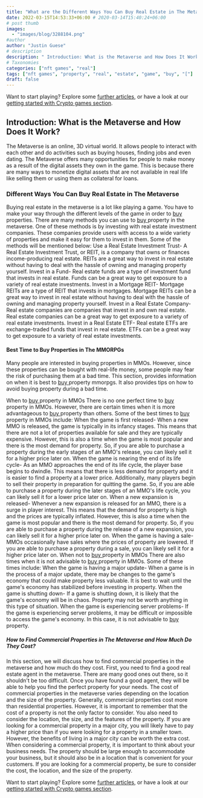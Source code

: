 ```yaml
---
title: "What are the Different Ways You Can Buy Real Estate in The Metaverse?"
date: 2022-03-15T14:53:33+06:00 # 2020-03-14T15:40:24+06:00
# post thumb
images:
  - "images/blog/3288104.png"
#author
author: "Justin Guese"
# description
description: " Introduction: What is the Metaverse and How Does It Work?The Metaverse is an online, 3D virtual world. It allows people to interact with each other and do"
# Taxonomies
categories: ["nft games", "real"]
tags: ["nft games", "property", "real", "estate", "game", "buy", "["]
draft: false
---
```



Want to start playing? Explore some [further articles](/blog/), or have a look at our [getting started with Crypto games section](/services/how-do-i-get-started/).


## Introduction: What is the Metaverse and How Does It Work?

The Metaverse is an online, 3D virtual world. It allows people to interact with each other and do activities such as buying houses, finding jobs and even dating.
The Metaverse offers many opportunities for people to make money as a result of the digital assets they own in the game. This is because there are many ways to monetize digital assets that are not available in real life like selling them or using them as collateral for loans.

### Different Ways You Can Buy Real Estate in The Metaverse

Buying real estate in the metaverse is a lot like playing a game. You have to make your way through the different levels of the game in order to [ buy ](https://accounts.binance.com/en/register?ref=37092355) properties.
There are many methods you can use to [ buy ](https://accounts.binance.com/en/register?ref=37092355) property in the metaverse. One of these methods is by investing with real estate investment companies. These companies provide users with access to a wide variety of properties and make it easy for them to invest in them. Some of the methods will be mentioned below:
Use a Real Estate Investment Trust- A Real Estate Investment Trust, or REIT, is a company that owns or finances income-producing real estate. REITs are a great way to invest in real estate without having to deal with the hassle of owning and managing property yourself. 
Invest in a Fund- Real estate funds are a type of investment fund that invests in real estate. Funds can be a great way to get exposure to a variety of real estate investments. 
Invest in a Mortgage REIT- Mortgage REITs are a type of REIT that invests in mortgages. Mortgage REITs can be a great way to invest in real estate without having to deal with the hassle of owning and managing property yourself. 
Invest in a Real Estate Company- Real estate companies are companies that invest in and own real estate. Real estate companies can be a great way to get exposure to a variety of real estate investments. 
Invest in a Real Estate ETF- Real estate ETFs are exchange-traded funds that invest in real estate. ETFs can be a great way to get exposure to a variety of real estate investments.

#### Best Time to Buy Properties in The MMORPGs

Many people are interested in buying properties in MMOs. However, since these properties can be bought with real-life money, some people may fear the risk of purchasing them at a bad time.
This section, provides information on when it is best to [ buy ](https://accounts.binance.com/en/register?ref=37092355) property mmorpgs. It also provides tips on how to avoid buying property during a bad time.

 When to [ buy ](https://accounts.binance.com/en/register?ref=37092355) property in MMOs 
There is no one perfect time to [ buy ](https://accounts.binance.com/en/register?ref=37092355) property in MMOs. However, there are certain times when it is more advantageous to [ buy ](https://accounts.binance.com/en/register?ref=37092355) property than others. Some of the best times to [ buy ](https://accounts.binance.com/en/register?ref=37092355) property in MMOs include: 
When the game is first released- When a new MMO is released, the game is typically in its infancy stages. This means that there are not a lot of properties available for sale and they are typically expensive. However, this is also a time when the game is most popular and there is the most demand for property. So, if you are able to purchase a property during the early stages of an MMO's release, you can likely sell it for a higher price later on. 
When the game is nearing the end of its life cycle- As an MMO approaches the end of its life cycle, the player base begins to dwindle. This means that there is less demand for property and it is easier to find a property at a lower price. Additionally, many players begin to sell their property in preparation for quitting the game. So, if you are able to purchase a property during the later stages of an MMO's life cycle, you can likely sell it for a lower price later on. 
When a new expansion is released- Whenever a new expansion is released for an MMO, there is a surge in player interest. This means that the demand for property is high and the prices are typically inflated. However, this is also a time when the game is most popular and there is the most demand for property. So, if you are able to purchase a property during the release of a new expansion, you can likely sell it for a higher price later on. 
When the game is having a sale- MMOs occasionally have sales where the prices of property are lowered. If you are able to purchase a property during a sale, you can likely sell it for a higher price later on.
When not to [ buy ](https://accounts.binance.com/en/register?ref=37092355) property in MMOs 
There are also times when it is not advisable to [ buy ](https://accounts.binance.com/en/register?ref=37092355) property in MMOs. Some of these times include: 
When the game is having a major update- When a game is in the process of a major update, there may be changes to the game's economy that could make property less valuable. It is best to wait until the game's economy has stabilized before investing in property.
When the game is shutting down- If a game is shutting down, it is likely that the game's economy will be in chaos. Property may not be worth anything in this type of situation. 
When the game is experiencing server problems- If the game is experiencing server problems, it may be difficult or impossible to access the game's economy. In this case, it is not advisable to [ buy ](https://accounts.binance.com/en/register?ref=37092355) property.

##### How to Find Commercial Properties in The Metaverse and How Much Do They Cost?

In this section, we will discuss how to find commercial properties in the metaverse and how much do they cost.
First, you need to find a good real estate agent in the metaverse. There are many good ones out there, so it shouldn't be too difficult. Once you have found a good agent, they will be able to help you find the perfect property for your needs. 
The cost of commercial properties in the metaverse varies depending on the location and the size of the property. Generally, commercial properties cost more than residential properties. However, it is important to remember that the cost of a property is not the only factor to consider. You also need to consider the location, the size, and the features of the property. 
If you are looking for a commercial property in a major city, you will likely have to pay a higher price than if you were looking for a property in a smaller town. However, the benefits of living in a major city can be worth the extra cost. When considering a commercial property, it is important to think about your business needs. The property should be large enough to accommodate your business, but it should also be in a location that is convenient for your customers.
If you are looking for a commercial property, be sure to consider the cost, the location, and the size of the property.


Want to start playing? Explore some [further articles](/blog/), or have a look at our [getting started with Crypto games section](/services/how-do-i-get-started/).

